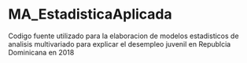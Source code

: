 # MA_EstadisticaAplicada
Codigo fuente utilizado para la elaboracion de modelos estadisticos de analisis multivariado para explicar el desempleo juvenil en Republcia Dominicana en 2018
